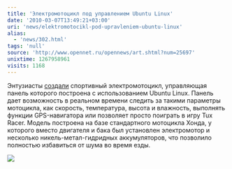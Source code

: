 ```yaml
---
title: 'Электромотоцикл под управлением Ubuntu Linux'
date: '2010-03-07T13:49:21+03:00'
uri: 'news/elektromotocikl-pod-upravleniem-ubuntu-linux'
alias: 
  - 'news/302.html'
tags: 'null'
source: 'http://www.opennet.ru/opennews/art.shtml?num=25697'
unixtime: 1267958961
visits: 1168
---
```

Энтузиасты [создали](http://www.engadget.com/2010/03/04/electric-green-school-motorcycle-shows-its-rebel-nature-by-runni/) спортивный электромотоцикл, управляющая панель которого построена с использованием Ubuntu Linux. Панель дает возможность в реальном времени следить за такими параметры мотоцикла, как скорость, температура, высота и влажность, выполнять функции GPS-навигатора или позволяет просто поиграть в игру Tux Racer. Модель построена на базе стандартного мотоцикла Хонда, у которого вместо двигателя и бака был установлен электромотор и несколько никель-метал-гидридных аккумуляторов, что позволило полностью избавиться от шума во время езды.

![](img/2010/03/07/13-00/25697-1267873837.jpg)
